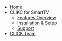 <!-- docs/_sidebar.md -->

* [Home](en/README.md)
* CLIKC for SmartTV  
  * [Features Overview](en/overview_tv.md)
  * [Installation & Setup](en/install_tv.md)
  * [Support](en/support.md)
* [CLICK Team](en/join.md)
